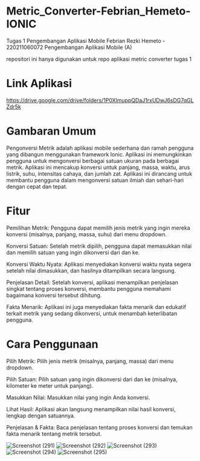 # Metric_Converter-Febrian_Hemeto-IONIC
Tugas 1 Pengembangan Aplikasi Mobile
Febrian Rezki Hemeto - 220211060072
Pengembangan Aplikasi Mobile (A)

repositori ini hanya digunakan untuk repo aplikasi metric converter tugas 1

# Link Aplikasi
https://drive.google.com/drive/folders/1P0XlmuppQDaJ1rxUDwJ6sDG7qGLZdr5k

# Gambaran Umum
Pengonversi Metrik adalah aplikasi mobile sederhana dan ramah pengguna yang dibangun menggunakan framework Ionic. Aplikasi ini memungkinkan pengguna untuk mengonversi berbagai satuan ukuran pada berbagai metrik. Aplikasi ini mencakup konversi untuk panjang, massa, waktu, arus listrik, suhu, intensitas cahaya, dan jumlah zat. Aplikasi ini dirancang untuk membantu pengguna dalam mengonversi satuan ilmiah dan sehari-hari dengan cepat dan tepat.

# Fitur
Pemilihan Metrik: Pengguna dapat memilih jenis metrik yang ingin mereka konversi (misalnya, panjang, massa, suhu) dari menu dropdown.

Konversi Satuan: Setelah metrik dipilih, pengguna dapat memasukkan nilai dan memilih satuan yang ingin dikonversi dari dan ke.

Konversi Waktu Nyata: Aplikasi menyediakan konversi waktu nyata segera setelah nilai dimasukkan, dan hasilnya ditampilkan secara langsung.

Penjelasan Detail: Setelah konversi, aplikasi menampilkan penjelasan singkat tentang proses konversi, membantu pengguna memahami bagaimana konversi tersebut dihitung.

Fakta Menarik: Aplikasi ini juga menyediakan fakta menarik dan edukatif terkait metrik yang sedang dikonversi, untuk menambah keterlibatan pengguna.

# Cara Penggunaan
Pilih Metrik: Pilih jenis metrik (misalnya, panjang, massa) dari menu dropdown.

Pilih Satuan: Pilih satuan yang ingin dikonversi dari dan ke (misalnya, kilometer ke meter untuk panjang).

Masukkan Nilai: Masukkan nilai yang ingin Anda konversi.

Lihat Hasil: Aplikasi akan langsung menampilkan nilai hasil konversi, lengkap dengan satuannya.

Penjelasan & Fakta: Baca penjelasan tentang proses konversi dan temukan fakta menarik tentang metrik tersebut.

![Screenshot (291)](https://github.com/user-attachments/assets/f433092a-2881-421f-af9a-4c10347098e1)
![Screenshot (292)](https://github.com/user-attachments/assets/065b86ff-ff1e-45ba-8d72-8b4b2d312f16)
![Screenshot (293)](https://github.com/user-attachments/assets/aa62e4e8-f427-4305-9504-51cf118d2ae9)
![Screenshot (294)](https://github.com/user-attachments/assets/0e79b6fc-da12-4db9-bc0b-d612b6ddefaa)
![Screenshot (295)](https://github.com/user-attachments/assets/0083cce1-bac4-4c53-bc8c-fd9183dd310a)

